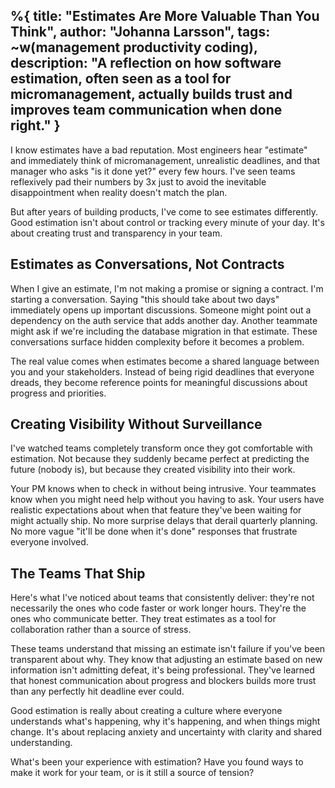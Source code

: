 %{
  title: "Estimates Are More Valuable Than You Think",
  author: "Johanna Larsson",
  tags: ~w(management productivity coding),
  description: "A reflection on how software estimation, often seen as a tool for micromanagement, actually builds trust and improves team communication when done right."
}
---

I know estimates have a bad reputation. Most engineers hear "estimate" and immediately think of micromanagement, unrealistic deadlines, and that manager who asks "is it done yet?" every few hours. I've seen teams reflexively pad their numbers by 3x just to avoid the inevitable disappointment when reality doesn't match the plan.

But after years of building products, I've come to see estimates differently. Good estimation isn't about control or tracking every minute of your day. It's about creating trust and transparency in your team.

## Estimates as Conversations, Not Contracts

When I give an estimate, I'm not making a promise or signing a contract. I'm starting a conversation. Saying "this should take about two days" immediately opens up important discussions. Someone might point out a dependency on the auth service that adds another day. Another teammate might ask if we're including the database migration in that estimate. These conversations surface hidden complexity before it becomes a problem.

The real value comes when estimates become a shared language between you and your stakeholders. Instead of being rigid deadlines that everyone dreads, they become reference points for meaningful discussions about progress and priorities.

## Creating Visibility Without Surveillance

I've watched teams completely transform once they got comfortable with estimation. Not because they suddenly became perfect at predicting the future (nobody is), but because they created visibility into their work.

Your PM knows when to check in without being intrusive. Your teammates know when you might need help without you having to ask. Your users have realistic expectations about when that feature they've been waiting for might actually ship. No more surprise delays that derail quarterly planning. No more vague "it'll be done when it's done" responses that frustrate everyone involved.

## The Teams That Ship

Here's what I've noticed about teams that consistently deliver: they're not necessarily the ones who code faster or work longer hours. They're the ones who communicate better. They treat estimates as a tool for collaboration rather than a source of stress.

These teams understand that missing an estimate isn't failure if you've been transparent about why. They know that adjusting an estimate based on new information isn't admitting defeat, it's being professional. They've learned that honest communication about progress and blockers builds more trust than any perfectly hit deadline ever could.

Good estimation is really about creating a culture where everyone understands what's happening, why it's happening, and when things might change. It's about replacing anxiety and uncertainty with clarity and shared understanding.

What's been your experience with estimation? Have you found ways to make it work for your team, or is it still a source of tension?
